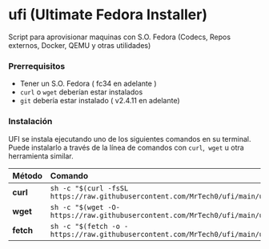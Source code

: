 # ufi (Ultimate Fedora Installer)
Script para aprovisionar maquinas con S.O. Fedora (Codecs, Repos externos, Docker, QEMU y otras utilidades)

### Prerrequisitos

- Tener un S.O. Fedora ( fc34 en adelante )
- `curl` o `wget` deberían estar instalados
- `git` debería estar instalado ( v2.4.11 en adelante)

### Instalación

UFI se instala ejecutando uno de los siguientes comandos en su terminal. Puede instalarlo a través de la línea de comandos con `curl`,` wget` u otra herramienta similar.

| Método    | Comando                                                                                           |
|:----------|:--------------------------------------------------------------------------------------------------|
| **curl**  | `sh -c "$(curl -fsSL https://raw.githubusercontent.com/MrTech0/ufi/main/ufi.sh)"` |
| **wget**  | `sh -c "$(wget -O- https://raw.githubusercontent.com/MrTech0/ufi/main/ufi.sh)"`   |
| **fetch** | `sh -c "$(fetch -o - https://raw.githubusercontent.com/MrTech0/ufi/main/ufi.sh)"` |
